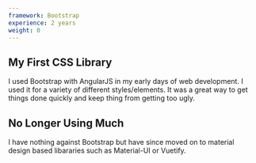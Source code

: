 ```yaml
---
framework: Bootstrap
experience: 2 years
weight: 0
---
```


## My First CSS Library
I used Bootstrap with AngularJS in my early days of web development. I used it for a variety of different styles/elements. It was a great way to get things done quickly and keep thing from getting too ugly.

## No Longer Using Much
I have nothing against Bootstrap but have since moved on to material design based libararies such as Material-UI or Vuetify.